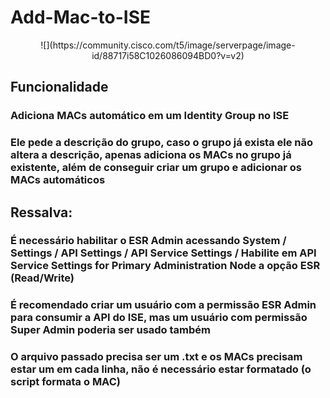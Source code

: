 # Add-Mac-to-ISE

<center>
![](https://community.cisco.com/t5/image/serverpage/image-id/88717i58C1026086094BD0?v=v2)
</center>

## Funcionalidade
### Adiciona MACs automático em um Identity Group no ISE
### Ele pede a descrição do grupo, caso o grupo já exista ele não altera a descrição, apenas adiciona os MACs no grupo já existente, além de conseguir criar um grupo e adicionar os MACs automáticos

## Ressalva:
### É necessário habilitar o ESR Admin acessando System / Settings / API Settings / API Service Settings / Habilite em API Service Settings for Primary Administration Node a opção ESR (Read/Write)
### É recomendado criar um usuário com a permissão ESR Admin para consumir a API do ISE, mas um usuário com permissão Super Admin poderia ser usado também
### O arquivo passado precisa ser um .txt e os MACs precisam estar um em cada linha, não é necessário estar formatado (o script formata o MAC)
